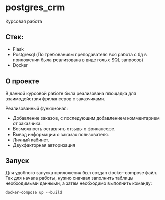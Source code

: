 # postgres_crm
Курсовая работа

## Стек: 
-  Flask
-  Postgresql (По требованиям преподавателя вся работа с бд в приложении была реализована в виде голых SQL запросов)
-  Docker

## О проекте
В данной курсовой работе была реализована площадка для взаимодействия фрилансеров с заказчиками.

Реализованный функционал: 
- Добавление заказов, с последующим добавлением комментарием от заказчика.
- Возможность оставлять отзывы о фрилансере.
- Вывод информации о заказах пользователя.
- Личный кабинет.
- Двухфакторная авторизация

## Запуск

Для удобного запуска приложения был создан docker-compose файл. Так для начала работы, нужно сначаал заполнить таблицы необходимыми данными, а затем необходимо выполнить команду:

```docker-compose up --build``` 
